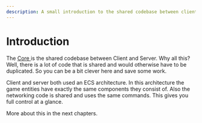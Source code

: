 ```yaml
---
description: A small introduction to the shared codebase between client and server.
---
```


# Introduction

The [Core ](https://github.com/Parallel-Origin/PO-Core)is the shared codebase between Client and Server. Why all this? Well, there is a lot of code that is shared and would otherwise have to be duplicated. So you can be a bit clever here and save some work.

Client and server both used an ECS architecture. In this architecture the game entities have exactly the same components they consist of. Also the networking code is shared and uses the same commands. This gives you full control at a glance.

More about this in the next chapters.&#x20;
